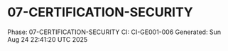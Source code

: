 # 07-CERTIFICATION-SECURITY
Phase: 07-CERTIFICATION-SECURITY
CI: CI-GE001-006
Generated: Sun Aug 24 22:41:20 UTC 2025
